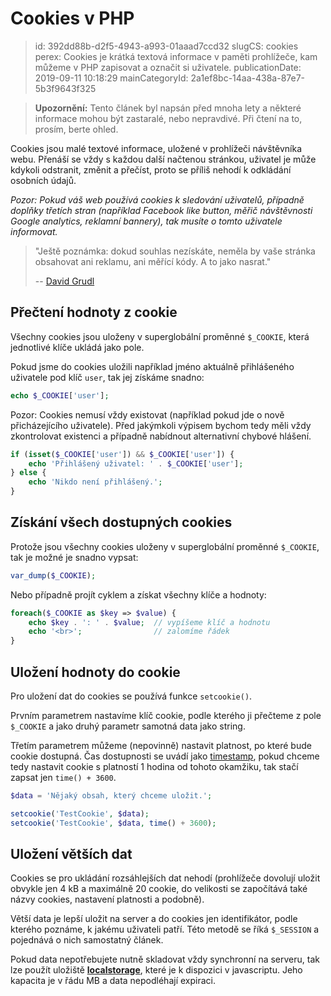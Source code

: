 Cookies v PHP
================================

> id: 392dd88b-d2f5-4943-a993-01aaad7ccd32
> slugCS: cookies
> perex: Cookies je krátká textová informace v paměti prohlížeče, kam můžeme v PHP zapisovat a označit si uživatele.
> publicationDate: 2019-09-11 10:18:29
> mainCategoryId: 2a1ef8bc-14aa-438a-87e7-5b3f9643f325

> **Upozornění:** Tento článek byl napsán před mnoha lety a některé informace mohou být zastaralé, nebo nepravdivé. Při čtení na to, prosím, berte ohled.

Cookies jsou malé textové informace, uložené v prohlížeči návštěvníka webu. Přenáší se vždy s každou další načtenou stránkou, uživatel je může kdykoli odstranit, změnit a přečíst, proto se příliš nehodí k odkládání osobních údajů.

*Pozor: Pokud váš web používá cookies k sledování uživatelů, případně doplňky třetích stran (například Facebook like button, měřič návštěvnosti Google analytics, reklamní bannery), tak musíte o tomto uživatele informovat.*

> "Ještě poznámka: dokud souhlas nezískáte, neměla by vaše stránka obsahovat ani reklamu, ani měřící kódy. A to jako nasrat."
>
> -- <a href="https://phpfashion.com/jak-na-souhlas-s-cookie-ve-zkurvene-eu">David Grudl</a>

Přečtení hodnoty z cookie
--------------------------

Všechny cookies jsou uloženy v superglobální proměnné `$_COOKIE`, která jednotlivé klíče ukládá jako pole.

Pokud jsme do cookies uložili například jméno aktuálně přihlášeného uživatele pod klíč `user`, tak jej získáme snadno:

```php
echo $_COOKIE['user'];
```

Pozor: Cookies nemusí vždy existovat (například pokud jde o nově přicházejícího uživatele). Před jakýmkoli výpisem bychom tedy měli vždy zkontrolovat existenci a případně nabídnout alternativní chybové hlášení.

```php
if (isset($_COOKIE['user']) && $_COOKIE['user']) {
	echo 'Přihlášený uživatel: ' . $_COOKIE['user'];
} else {
	echo 'Nikdo není přihlášený.';
}
```

Získání všech dostupných cookies
--------------------------------

Protože jsou všechny cookies uloženy v superglobální proměnné `$_COOKIE`, tak je možné je snadno vypsat:

```php
var_dump($_COOKIE);
```

Nebo případně projít cyklem a získat všechny klíče a hodnoty:

```php
foreach($_COOKIE as $key => $value) {
	echo $key . ': ' . $value;	// vypíšeme klíč a hodnotu
	echo '<br>';				// zalomíme řádek
}
```

Uložení hodnoty do cookie
--------------------------

Pro uložení dat do cookies se používá funkce `setcookie()`.

Prvním parametrem nastavíme klíč cookie, podle kterého ji přečteme z pole `$_COOKIE` a jako druhý parametr samotná data jako string.

Třetím parametrem můžeme (nepovinně) nastavit platnost, po které bude cookie dostupná. Čas dostupnosti se uvádí jako <a href="/date">timestamp</a>, pokud chceme tedy nastavit cookie s platností 1 hodina od tohoto okamžiku, tak stačí zapsat jen `time() + 3600`.

```php
$data = 'Nějaký obsah, který chceme uložit.';

setcookie('TestCookie', $data);
setcookie('TestCookie', $data, time() + 3600);
```

Uložení větších dat
-------------------

Cookies se pro ukládání rozsáhlejších dat nehodí (prohlížeče dovolují uložit obvykle jen 4 kB a maximálně 20 cookie, do velikosti se započítává také názvy cookies, nastavení platnosti a podobně).

Větší data je lepší uložit na server a do cookies jen identifikátor, podle kterého poznáme, k jakému uživateli patří. Této metodě se říká `$_SESSION` a pojednává o nich samostatný článek.

Pokud data nepotřebujete nutně skladovat vždy synchronní na serveru, tak lze použít uložiště **<a href="https://jecas.cz/localstorage">localstorage</a>**, které je k dispozici v javascriptu. Jeho kapacita je v řádu MB a data nepodléhají expiraci.
